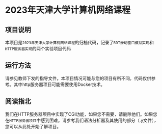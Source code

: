 # 2023年天津大学计算机网络课程
## 项目说明
本项目是`2023年天津大学计算机网络课程`的归档代码，记录了`RDT滑动窗口模拟实现`和`HTTP服务器实现`的两个实验项目代码

## 运行方法
请参见教师下发的指导文件，本项目情况可能与您的项目有所不同，代码仅供参考。其中http服务器项目可能需要使用Docker技术。

## 阅读指北
我们在HTTP服务器项目中实现了CGI功能，如果您不需要，请删除他们。如果您在`HTTP服务器项目`中感到困难，请参考我们语法分析器及其使用的部分（.y文件），您可以从此处开始了解项目。